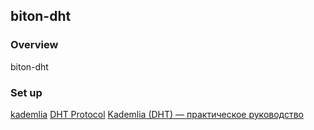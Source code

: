 ## biton-dht


### Overview

biton-dht

### Set up

[kademlia](https://en.wikipedia.org/wiki/Kademlia)
[DHT Protocol](http://www.bittorrent.org/beps/bep_0005.html)
[Kademlia (DHT) — практическое руководство](https://habr.com/ru/post/325528/)